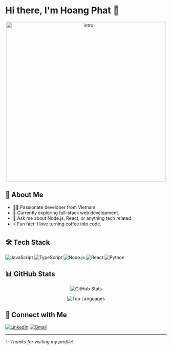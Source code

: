 # Hi there, I'm Hoang Phat 👋

<p align="center">
  <img src="static/myintro.gif" alt="intro" width="500"/>
</p>

## 🚀 About Me

- 🧑‍💻 Passionate developer from Vietnam.
- 🌱 Currently exploring full-stack web development.
- 💬 Ask me about Node.js, React, or anything tech related.
- ⚡ Fun fact: I love turning coffee into code.

## 🛠️ Tech Stack

![JavaScript](https://img.shields.io/badge/-JavaScript-000?style=flat&logo=javascript)
![TypeScript](https://img.shields.io/badge/-TypeScript-000?style=flat&logo=typescript)
![Node.js](https://img.shields.io/badge/-Node.js-000?style=flat&logo=node.js)
![React](https://img.shields.io/badge/-React-000?style=flat&logo=react)
![Python](https://img.shields.io/badge/-Python-000?style=flat&logo=python)

## 📊 GitHub Stats

<p align="center">
  <img src="https://github-readme-stats.vercel.app/api?username=hoangphatdev&show_icons=true&theme=radical" alt="GitHub Stats" />
</p>

<p align="center">
  <img src="https://github-readme-stats.vercel.app/api/top-langs/?username=hoangphatdev&layout=compact&theme=radical" alt="Top Languages" />
</p>

## 🤝 Connect with Me

[![LinkedIn](https://img.shields.io/badge/LinkedIn-0077B5?style=for-the-badge&logo=linkedin&logoColor=white)](https://linkedin.com/in/hoangphatdev)
[![Gmail](https://img.shields.io/badge/Gmail-D14836?style=for-the-badge&logo=gmail&logoColor=white)](mailto:hoangphat@gmail.com)

---

✨ *Thanks for visiting my profile!*
